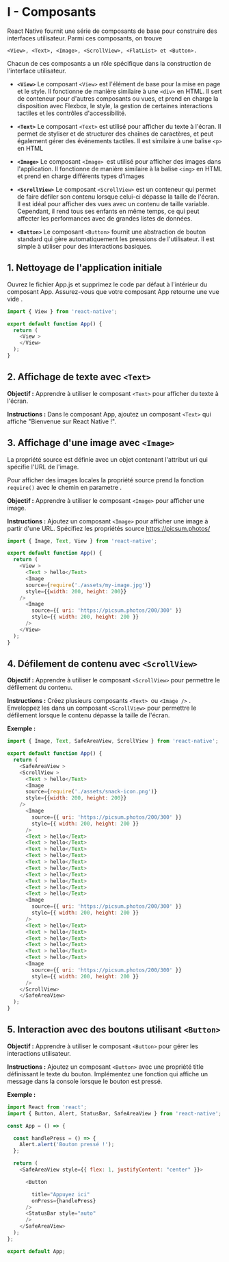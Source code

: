 # I - Composants

React Native fournit une série de composants de base pour construire des interfaces utilisateur. 
Parmi ces composants, on trouve 

    <View>, <Text>, <Image>, <ScrollView>, <FlatList> et <Button>. 
    
Chacun de ces composants a un rôle spécifique dans la construction de l'interface utilisateur.

- **`<View>`**
    Le composant `<View>` est l'élément de base pour la mise en page et le style. 
    Il fonctionne de manière similaire à une `<div>` en HTML. 
    Il sert de conteneur pour d'autres composants ou vues, et prend en charge la disposition avec Flexbox, le style, la gestion de certaines interactions tactiles et les contrôles d'accessibilité. 

- **`<Text>`**
    Le composant `<Text>` est utilisé pour afficher du texte à l'écran. 
    Il permet de styliser et de structurer des chaînes de caractères, et peut également gérer des événements tactiles. 
    Il est similaire à une balise `<p>` en HTML      

- **`<Image>`**
    Le composant `<Image> `est utilisé pour afficher des images dans l'application. Il fonctionne de manière similaire à la balise `<img>` en HTML et prend en charge différents types d'images


- **`<ScrollView>`**
    Le composant `<ScrollView>` est un conteneur qui permet de faire défiler son contenu lorsque celui-ci dépasse la taille de l'écran. 
    Il est idéal pour afficher des vues avec un contenu de taille variable. 
    Cependant, il rend tous ses enfants en même temps, ce qui peut affecter les performances avec de grandes listes de données.

- **`<Button>`**
    Le composant `<Button>` fournit une abstraction de bouton standard qui gère automatiquement les pressions de l'utilisateur. 
    Il est simple à utiliser pour des interactions basiques.


## 1. Nettoyage de l'application initiale
Ouvrez le fichier App.js et supprimez le code par défaut à l'intérieur du composant App.
Assurez-vous que votre composant App retourne une vue vide .

```js
import { View } from 'react-native';

export default function App() {
  return (
    <View >
    </View>
  );
}
```

## 2. Affichage de texte avec `<Text>`
**Objectif :** Apprendre à utiliser le composant `<Text>` pour afficher du texte à l'écran.

**Instructions :**
Dans le composant App, ajoutez un composant `<Text>` qui affiche "Bienvenue sur React Native !".

## 3. Affichage d'une image avec `<Image>`
La propriété source est définie avec un objet contenant l'attribut uri qui spécifie l'URL de l'image.

Pour afficher des images locales la propriété source prend la fonction `require()` avec le chemin en parametre . 

**Objectif :**
Apprendre à utiliser le composant `<Image>` pour afficher une image.

**Instructions :**
Ajoutez un composant `<Image>` pour afficher une image à partir d'une URL. Spécifiez les propriétés source
https://picsum.photos/

```js
import { Image, Text, View } from 'react-native';

export default function App() {
  return (
    <View >
      <Text > hello</Text>
      <Image
      source={require('./assets/my-image.jpg')}
      style={{width: 200, height: 200}}
    />
      <Image
        source={{ uri: 'https://picsum.photos/200/300' }}
        style={{ width: 200, height: 200 }}
      />
    </View>
  );
}
```

## 4. Défilement de contenu avec `<ScrollView>`
**Objectif :**
Apprendre à utiliser le composant `<ScrollView>` pour permettre le défilement du contenu.

**Instructions :**
Créez plusieurs composants `<Text> `ou `<Image />` .
Enveloppez les dans un composant `<ScrollView>` pour permettre le défilement lorsque le contenu dépasse la taille de l'écran.

**Exemple :**
```js
import { Image, Text, SafeAreaView, ScrollView } from 'react-native';

export default function App() {
  return (
    <SafeAreaView >
    <ScrollView >
      <Text > hello</Text>
      <Image
      source={require('./assets/snack-icon.png')}
      style={{width: 200, height: 200}}
    />
      <Image
        source={{ uri: 'https://picsum.photos/200/300' }}
        style={{ width: 200, height: 200 }}
      />
      <Text > hello</Text>
      <Text > hello</Text>
      <Text > hello</Text>
      <Text > hello</Text>
      <Text > hello</Text>
      <Text > hello</Text>
      <Text > hello</Text>
      <Text > hello</Text>
      <Text > hello</Text>
      <Text > hello</Text>
      <Image
        source={{ uri: 'https://picsum.photos/200/300' }}
        style={{ width: 200, height: 200 }}
      />
      <Text > hello</Text>
      <Text > hello</Text>
      <Text > hello</Text>
      <Text > hello</Text>
      <Text > hello</Text>
      <Text > hello</Text>
      <Image
        source={{ uri: 'https://picsum.photos/200/300' }}
        style={{ width: 200, height: 200 }}
      />
    </ScrollView>
    </SafeAreaView>
  );
}
```

## 5. Interaction avec des boutons utilisant `<Button>`
**Objectif :**
Apprendre à utiliser le composant `<Button>` pour gérer les interactions utilisateur.

**Instructions :**
Ajoutez un composant `<Button>` avec une propriété title définissant le texte du bouton.
Implémentez une fonction qui affiche un message dans la console lorsque le bouton est pressé.

**Exemple :**
```js
import React from 'react';
import { Button, Alert, StatusBar, SafeAreaView } from 'react-native';

const App = () => {

  const handlePress = () => {
    Alert.alert('Bouton pressé !');
  };

  return (
    <SafeAreaView style={{ flex: 1, justifyContent: "center" }}>

      <Button

        title="Appuyez ici"
        onPress={handlePress}
      />
      <StatusBar style="auto"
      />
    </SafeAreaView>
  );
};

export default App;
```